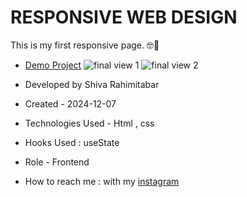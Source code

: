 # RESPONSIVE WEB DESIGN
This is my first responsive page. 🤓💫

- [Demo Project](https://rahimitabarshiva.github.io/RESPONSIVE/)
![final view 1](https://github.com/user-attachments/assets/24677fa5-0a30-437b-8e9d-d7e8404961b8)
![final view 2](https://github.com/user-attachments/assets/b92216a3-00d0-4e39-aabe-163e92d26795)

- Developed by Shiva Rahimitabar

- Created - 2024-12-07

- Technologies Used - Html , css 

- Hooks Used : useState 

- Role - Frontend

- How to reach me : with my [instagram](https://www.instagram.com/shiva.rahimitabar.dev) 
